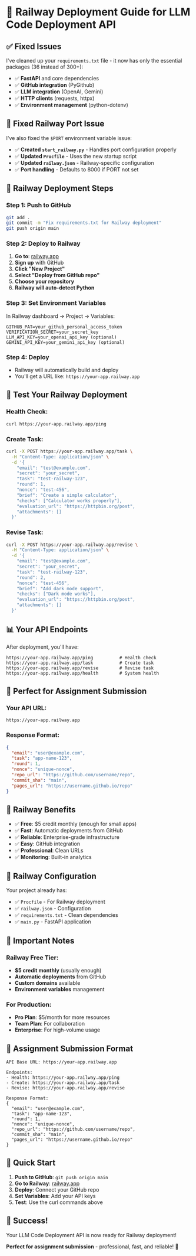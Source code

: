 # 🚀 Railway Deployment Guide for LLM Code Deployment API

## ✅ **Fixed Issues**

I've cleaned up your `requirements.txt` file - it now has only the essential packages (36 instead of 300+):
- ✅ **FastAPI** and core dependencies
- ✅ **GitHub integration** (PyGithub)
- ✅ **LLM integration** (OpenAI, Gemini)
- ✅ **HTTP clients** (requests, httpx)
- ✅ **Environment management** (python-dotenv)

## 🔧 **Fixed Railway Port Issue**

I've also fixed the `$PORT` environment variable issue:
- ✅ **Created `start_railway.py`** - Handles port configuration properly
- ✅ **Updated `Procfile`** - Uses the new startup script
- ✅ **Updated `railway.json`** - Railway-specific configuration
- ✅ **Port handling** - Defaults to 8000 if PORT not set

## 🚀 **Railway Deployment Steps**

### **Step 1: Push to GitHub**
```bash
git add .
git commit -m "Fix requirements.txt for Railway deployment"
git push origin main
```

### **Step 2: Deploy to Railway**
1. **Go to**: [railway.app](https://railway.app)
2. **Sign up** with GitHub
3. **Click "New Project"**
4. **Select "Deploy from GitHub repo"**
5. **Choose your repository**
6. **Railway will auto-detect Python**

### **Step 3: Set Environment Variables**
In Railway dashboard → Project → Variables:
```
GITHUB_PAT=your_github_personal_access_token
VERIFICATION_SECRET=your_secret_key
LLM_API_KEY=your_openai_api_key (optional)
GEMINI_API_KEY=your_gemini_api_key (optional)
```

### **Step 4: Deploy**
- Railway will automatically build and deploy
- You'll get a URL like: `https://your-app.railway.app`

## 🧪 **Test Your Railway Deployment**

### **Health Check:**
```bash
curl https://your-app.railway.app/ping
```

### **Create Task:**
```bash
curl -X POST https://your-app.railway.app/task \
  -H "Content-Type: application/json" \
  -d '{
    "email": "test@example.com",
    "secret": "your_secret",
    "task": "test-railway-123",
    "round": 1,
    "nonce": "test-456",
    "brief": "Create a simple calculator",
    "checks": ["Calculator works properly"],
    "evaluation_url": "https://httpbin.org/post",
    "attachments": []
  }'
```

### **Revise Task:**
```bash
curl -X POST https://your-app.railway.app/revise \
  -H "Content-Type: application/json" \
  -d '{
    "email": "test@example.com",
    "secret": "your_secret",
    "task": "test-railway-123",
    "round": 2,
    "nonce": "test-456",
    "brief": "Add dark mode support",
    "checks": ["Dark mode works"],
    "evaluation_url": "https://httpbin.org/post",
    "attachments": []
  }'
```

## 📊 **Your API Endpoints**

After deployment, you'll have:
```
https://your-app.railway.app/ping          # Health check
https://your-app.railway.app/task          # Create task
https://your-app.railway.app/revise        # Revise task
https://your-app.railway.app/health        # System health
```

## 🎯 **Perfect for Assignment Submission**

### **Your API URL:**
```
https://your-app.railway.app
```

### **Response Format:**
```json
{
  "email": "user@example.com",
  "task": "app-name-123",
  "round": 1,
  "nonce": "unique-nonce",
  "repo_url": "https://github.com/username/repo",
  "commit_sha": "main",
  "pages_url": "https://username.github.io/repo"
}
```

## 🎉 **Railway Benefits**

- ✅ **Free**: $5 credit monthly (enough for small apps)
- ✅ **Fast**: Automatic deployments from GitHub
- ✅ **Reliable**: Enterprise-grade infrastructure
- ✅ **Easy**: GitHub integration
- ✅ **Professional**: Clean URLs
- ✅ **Monitoring**: Built-in analytics

## 🔧 **Railway Configuration**

Your project already has:
- ✅ `Procfile` - For Railway deployment
- ✅ `railway.json` - Configuration
- ✅ `requirements.txt` - Clean dependencies
- ✅ `main.py` - FastAPI application

## 🚨 **Important Notes**

### **Railway Free Tier:**
- **$5 credit monthly** (usually enough)
- **Automatic deployments** from GitHub
- **Custom domains** available
- **Environment variables** management

### **For Production:**
- **Pro Plan**: $5/month for more resources
- **Team Plan**: For collaboration
- **Enterprise**: For high-volume usage

## 🎯 **Assignment Submission Format**

```
API Base URL: https://your-app.railway.app

Endpoints:
- Health: https://your-app.railway.app/ping
- Create: https://your-app.railway.app/task
- Revise: https://your-app.railway.app/revise

Response Format:
{
  "email": "user@example.com",
  "task": "app-name-123",
  "round": 1,
  "nonce": "unique-nonce",
  "repo_url": "https://github.com/username/repo",
  "commit_sha": "main",
  "pages_url": "https://username.github.io/repo"
}
```

## 🚀 **Quick Start**

1. **Push to GitHub**: `git push origin main`
2. **Go to Railway**: [railway.app](https://railway.app)
3. **Deploy**: Connect your GitHub repo
4. **Set Variables**: Add your API keys
5. **Test**: Use the curl commands above

## 🎉 **Success!**

Your LLM Code Deployment API is now ready for Railway deployment! 

**Perfect for assignment submission** - professional, fast, and reliable! 🚀
